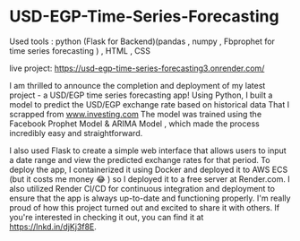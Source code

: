# USD-EGP-Time-Series-Forecasting

Used tools : python (Flask for Backend)(pandas , numpy , Fbprophet for time series forecasting )   , HTML , CSS 

live project:
https://usd-egp-time-series-forecasting3.onrender.com/


I am thrilled to announce the completion and deployment of my latest project - a USD/EGP time series forecasting app!
Using Python, I built a model to predict the USD/EGP exchange rate based on historical data That I scrapped from www.investing.com The model was trained using the Facebook Prophet Model & ARIMA Model , which made the process incredibly easy and straightforward.

I also used Flask to create a simple web interface that allows users to input a date range and view the predicted exchange rates for that period.
To deploy the app, I containerized it using Docker and deployed it to AWS ECS (but it costs me money 😂 ) so I deployed it to a free server at Render.com.
I also utilized Render CI/CD for continuous integration and deployment to ensure that the app is always up-to-date and functioning properly.
I'm really proud of how this project turned out and excited to share it with others. If you're interested in checking it out, you can find it at
https://lnkd.in/djKj3f8E.
